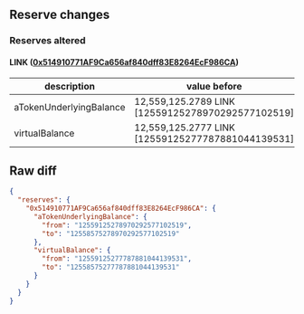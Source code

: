 ## Reserve changes

### Reserves altered

#### LINK ([0x514910771AF9Ca656af840dff83E8264EcF986CA](https://etherscan.io/address/0x514910771AF9Ca656af840dff83E8264EcF986CA))

| description | value before | value after |
| --- | --- | --- |
| aTokenUnderlyingBalance | 12,559,125.2789 LINK [12559125278970292577102519] | 12,558,575.2789 LINK [12558575278970292577102519] |
| virtualBalance | 12,559,125.2777 LINK [12559125277787881044139531] | 12,558,575.2777 LINK [12558575277787881044139531] |


## Raw diff

```json
{
  "reserves": {
    "0x514910771AF9Ca656af840dff83E8264EcF986CA": {
      "aTokenUnderlyingBalance": {
        "from": "12559125278970292577102519",
        "to": "12558575278970292577102519"
      },
      "virtualBalance": {
        "from": "12559125277787881044139531",
        "to": "12558575277787881044139531"
      }
    }
  }
}
```